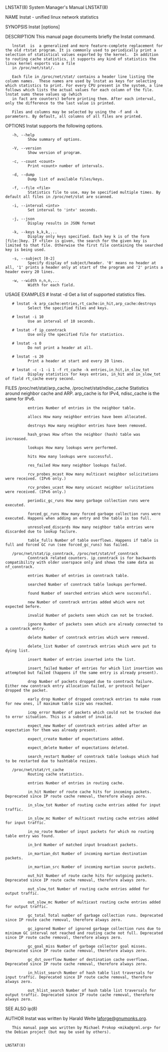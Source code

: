 LNSTAT(8)                                                                                                                                       System Manager's Manual                                                                                                                                       LNSTAT(8)

NAME
       lnstat - unified linux network statistics

SYNOPSIS
       lnstat [options]

DESCRIPTION
       This manual page documents briefly the lnstat command.

       lnstat  is  a generalized and more feature-complete replacement for the old rtstat program. It is commonly used to periodically print a selection of statistical values exported by the kernel.  In addition to routing cache statistics, it supports any kind of statistics the linux kernel exports via a file
       in /proc/net/stat/.

       Each file in /proc/net/stat/ contains a header line listing the column names.  These names are used by lnstat as keys for selecting which statistics to print. For every CPU present in the system, a line follows which lists the actual values for each column of the file. lnstat sums these values up (which
       in fact are counters) before printing them. After each interval, only the difference to the last value is printed.

       Files and columns may be selected by using the -f and -k parameters. By default, all columns of all files are printed.

OPTIONS
       lnstat supports the following options.

       -h, --help
              Show summary of options.

       -V, --version
              Show version of program.

       -c, --count <count>
              Print <count> number of intervals.

       -d, --dump
              Dump list of available files/keys.

       -f, --file <file>
              Statistics file to use, may be specified multiple times. By default all files in /proc/net/stat are scanned.

       -i, --interval <intv>
              Set interval to 'intv' seconds.

       -j, --json
              Display results in JSON format

       -k, --keys k,k,k,...
              Display only keys specified. Each key k is of the form [file:]key. If <file> is given, the search for the given key is limited to that file. Otherwise the first file containing the searched key is being used.

       -s, --subject [0-2]
              Specify display of subject/header. '0' means no header at all, '1' prints a header only at start of the program and '2' prints a header every 20 lines.

       -w, --width n,n,n,...
              Width for each field.

USAGE EXAMPLES
       # lnstat -d
              Get a list of supported statistics files.

       # lnstat -k arp_cache:entries,rt_cache:in_hit,arp_cache:destroys
              Select the specified files and keys.

       # lnstat -i 10
              Use an interval of 10 seconds.

       # lnstat -f ip_conntrack
              Use only the specified file for statistics.

       # lnstat -s 0
              Do not print a header at all.

       # lnstat -s 20
              Print a header at start and every 20 lines.

       # lnstat -c -1 -i 1 -f rt_cache -k entries,in_hit,in_slow_tot
              Display statistics for keys entries, in_hit and in_slow_tot of field rt_cache every second.

FILES
       /proc/net/stat/arp_cache, /proc/net/stat/ndisc_cache
              Statistics around neighbor cache and ARP. arp_cache is for IPv4, ndisc_cache is the same for IPv6.

              entries Number of entries in the neighbor table.

              allocs How many neighbor entries have been allocated.

              destroys How many neighbor entries have been removed.

              hash_grows How often the neighbor (hash) table was increased.

              lookups How many lookups were performed.

              hits How many lookups were successful.

              res_failed How many neighbor lookups failed.

              rcv_probes_mcast How many multicast neighbor solicitations were received. (IPv6 only.)

              rcv_probes_ucast How many unicast neighbor solicitations were received. (IPv6 only.)

              periodic_gc_runs How many garbage collection runs were executed.

              forced_gc_runs How many forced garbage collection runs were executed. Happens when adding an entry and the table is too full.

              unresolved_discards How many neighbor table entries were discarded due to lookup failure.

              table_fulls Number of table overflows. Happens if table is full and forced GC run (see forced_gc_runs) has failed.

       /proc/net/stat/ip_conntrack, /proc/net/stat/nf_conntrack
              Conntrack related counters. ip_conntrack is for backwards compatibility with older userspace only and shows the same data as nf_conntrack.

              entries Number of entries in conntrack table.

              searched Number of conntrack table lookups performed.

              found Number of searched entries which were successful.

              new Number of conntrack entries added which were not expected before.

              invalid Number of packets seen which can not be tracked.

              ignore Number of packets seen which are already connected to a conntrack entry.

              delete Number of conntrack entries which were removed.

              delete_list Number of conntrack entries which were put to dying list.

              insert Number of entries inserted into the list.

              insert_failed Number of entries for which list insertion was attempted but failed (happens if the same entry is already present).

              drop Number of packets dropped due to conntrack failure. Either new conntrack entry allocation failed, or protocol helper dropped the packet.

              early_drop Number of dropped conntrack entries to make room for new ones, if maximum table size was reached.

              icmp_error Number of packets which could not be tracked due to error situation. This is a subset of invalid.

              expect_new Number of conntrack entries added after an expectation for them was already present.

              expect_create Number of expectations added.

              expect_delete Number of expectations deleted.

              search_restart Number of conntrack table lookups which had to be restarted due to hashtable resizes.

       /proc/net/stat/rt_cache
              Routing cache statistics.

              entries Number of entries in routing cache.

              in_hit Number of route cache hits for incoming packets. Deprecated since IP route cache removal, therefore always zero.

              in_slow_tot Number of routing cache entries added for input traffic.

              in_slow_mc Number of multicast routing cache entries added for input traffic.

              in_no_route Number of input packets for which no routing table entry was found.

              in_brd Number of matched input broadcast packets.

              in_martian_dst Number of incoming martian destination packets.

              in_martian_src Number of incoming martian source packets.

              out_hit Number of route cache hits for outgoing packets. Deprecated since IP route cache removal, therefore always zero.

              out_slow_tot Number of routing cache entries added for output traffic.

              out_slow_mc Number of multicast routing cache entries added for output traffic.

              gc_total Total number of garbage collection runs. Deprecated since IP route cache removal, therefore always zero.

              gc_ignored Number of ignored garbage collection runs due to minimum GC interval not reached and routing cache not full. Deprecated since IP route cache removal, therefore always zero.

              gc_goal_miss Number of garbage collector goal misses. Deprecated since IP route cache removal, therefore always zero.

              gc_dst_overflow Number of destination cache overflows. Deprecated since IP route cache removal, therefore always zero.

              in_hlist_search Number of hash table list traversals for input traffic. Deprecated since IP route cache removal, therefore always zero.

              out_hlist_search Number of hash table list traversals for output traffic. Deprecated since IP route cache removal, therefore always zero.

SEE ALSO
       ip(8)

AUTHOR
       lnstat was written by Harald Welte <laforge@gnumonks.org>.

       This manual page was written by Michael Prokop <mika@grml.org> for the Debian project (but may be used by others).

                                                                                                                                                                                                                                                                                                              LNSTAT(8)
